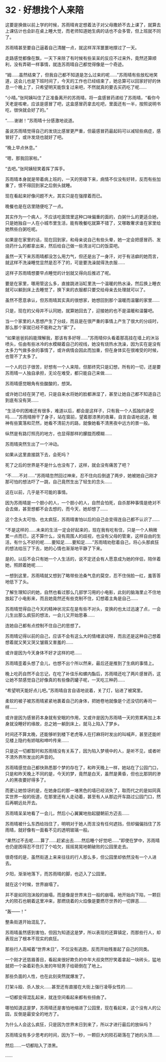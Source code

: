 <link rel="stylesheet" href="../styles/text.css"/>
<h1>32 · 好想找个人来陪</h1>

这要是换做以前上学的时候，苏雨晴肯定想着法子对父母撒娇不去上课了，就算去上课估计也会趴在桌上睡大觉，而老师知道她生病的话也不会多管，但上班就不同了。

苏雨晴甚至要自己逼着自己清醒一点，就这样浑浑噩噩地撑过了一天。

走路感觉都像在飘，一天下来除了有时候有些呆呆的反应不过来外，竟然还算顺利，没有弄砸一样事情，就连苏雨晴自己都觉得像是一个奇迹。

“姆……虽然结束了，但我自己都不知道是怎么过来的呢……”苏雨晴有些放松地笑道，这会儿也是下班时间了，今天的工作也已经结束了，她总算可以回家好好的休息一个晚上了，只希望明天能恢复过来吧，不然就真的要去买药吃了呢……

“小晴。”张阿姨叫住了正准备离开的苏雨晴，将一盒感冒药递给了苏雨晴，“看你今天老是咳嗽，应该是感冒了吧，这盒感冒药拿去吃吧，里面还有一半，按照说明书吃，很快就会好了的。”

“……谢谢！”苏雨晴十分感激地说道。

虽说苏雨晴觉得自己的发烧比感冒更严重，但最感冒药最起码可以减轻些病症，感冒好了，或许发烧也就好了吧。

“晚上早点休息。”

“嗯，那我回家啦。”

“去吧。”张阿姨轻笑着挥了挥手。

苏雨晴本身就是带着病上班的，一天的劳碌下来，病情不仅没有好转，反而有些加重了，恨不得回到家之后倒头就睡。

现在看起来好像问题不大，其实只是在强撑着而已。

晚餐也是在店里随便吃了一点。

其实作为一个病人，不应该吃面馆里这种口味偏重的面的，白粥什么的更适合她，只是她独自一人在小城市里生活，能有晚餐吃就算不错了，又哪敢奢求谁在家里给她熬些白粥吃呢。

如果是在家里的话，现在回到家，和母亲说自己有些头晕，她一定会把感冒药、发烧药什么的都拿出来，然后给自己做一些清淡可口的饭菜吧。

虽然一天下来苏雨晴都没怎么用力气，但还是出了一身汗，对于有洁癖的她而言，就这样不洗澡睡觉显然是忍不了的，可是要洗澡就得洗衣服……

这样子苏雨晴想要早点睡觉的计划就又得向后推迟了呢。

要是在家里，哪用管这么多，直接跳进浴缸里洗一个温暖的热水澡，然后换上睡衣就可以躺到床上去睡觉了，换下来的衣服都只要交给母亲去处理就可以了。

虽然不愿意承认，但苏雨晴其实真的很想家，她想回到那个温暖而温馨的家里……

只是，现在的父母并不认同她，就算她回去了，迎接她的也不是温暖和温馨吧。

当一个家里的人思想产生了分歧，而且是在很严重的事情上产生了很大的分歧时，那么那个家就已经不能称之为“家”了。

“如果爸爸妈妈能理解我，那该有多好呀……”苏雨晴仰头看着那高挂在墙上的沐浴喷头，任由有些冰冷的水模糊着自己的视线，她没有烧热水洗澡，因为实在是没有太多力气做多余的事情了，或许病情会因此而加重，但在身体实在很难受的时候，也管不了太多了。

一个人的日子很苦，好想有一个人来陪，但那终究只是幻想，所有的一切，还是要苏雨晴一人独自承担，无论在难受，都只能自己来做……

苏雨晴感觉眼角有些酸酸的，想哭。

或许她已经在哭了吧，只是自来水将她的脸都淋湿了，甚至让她自己都不知道自己到底有没有哭……

“生活中的困难还有很多，难道以后，都会是这样子，只有我一个人孤独的承受吗……”苏雨晴擦干了身子，站在窗前，望着那漆黑的夜幕，自言自语地说道，眼神有些寞落和茫然，她看不清前方的路，就像她看不清黑夜中远方的景一般。

纵然是有路灯照亮的地方，也显得那样的朦胧而模糊……

苏雨晴突然生出了一个冲动。

如果从这里直接跳下去，会死吗？

死了之后的世界是不是什么也没有了，这样，就会没有痛苦了吧？

“不……不对……”苏雨晴忽然回过神来，忍不住向后倒退了两步，她被她自己刚才那可怕的想法吓了一跳，自己竟然生出了轻生的念头……

这在以前，几乎是不可能的事情。

因为苏雨晴是一个胆小的人，一个胆小的人，自然会怕死，自杀那种事情是绝对不会去做，甚至想都不会去想的，而今天，她却想了……

这个念头太可怕、也太疯狂，苏雨晴害怕以后的自己会变得连自己都不认识了……

“不是这样的……未来的生活一定会好起来的，现在我有吃有住，只是一个人稍微累一点而已，这不算什么，没有周围人的歧视，也没有父母的管束，这样自由的生活，有什么不好的呢……要知足……要知足……”苏雨晴劝慰着自己，将心头那疯狂的想法给压了下去，她的心情也渐渐地平静了下来。

是的，以后不会只有她一个人生活的，说不定还会有人愿意成为她的伴侣，陪伴着她，照顾着她呢……

一想到这里，苏雨晴就又想到了略带些沧桑气息的莫空，忍不住俏脸一红，羞答答地低下了头。

了解生理知识的她，自然也看过那么几部学习用的小电影，此刻的脑海里止不住地放起了小电影来，而且她竟然还有些克制不住，幻想着主角是自己……

苏雨晴觉得自己今天的精神状况实在是有些不对头，变换的也太过迅速了点，一会儿生出那么疯狂的想法，一会儿又开始思春……

连她自己都有点控制不住自己的思想了。

苏雨晴记得以前的自己，应该不会有这么大的情绪波动呀，而且还是这种自己想着想着就又笑又哭又皱眉又害羞的……

或许是因为今天身体不好才这样的吧……

苏雨晴歪着头想了会儿，也想不出个所以然来，最后还是推到了生病的事情上。

晚上吃药自然不会忘记，在吃了补佳乐和螺内酯后，苏雨晴还吃了两片感冒药，这让她不禁感觉自己好像真的有些像药罐子呢，一天吃三种药……

“希望明天能好点儿吧。”苏雨晴自言自语地说着，关了灯，钻进了被窝里。

柔软的被子被苏雨晴紧紧地裹着自己的身体，把她卷地就像是个还没切的寿司一样……

或许是因为感冒药本身就有安眠的作用，又或许是因为苏雨晴一天的劳累再加上本身就没睡好的缘故，总之她一躺到床上，就马上陷入了梦乡。

时间还不算太晚，还能够听到楼下老虎等人在打麻将时发出的叫喊声，甚至还能听见楼上隐约有娇喘和呻吟传来……

只是这一切都暂时和苏雨晴没有关系了，因为陷入梦境中的人，是听不见，或者听不清外界所发出的声音的。

苏雨晴感觉自己都快熟悉那个梦的存在了，和昨天晚上一样，她站在了公园门口，只是和昨天晚上不同的是，今天的梦，竟然是白天，虽然是黄昏，但也比那阴的渗人的黑夜要好得多了。

而更让她惊讶的是，在她身后的那一堵黑色的墙已经消失了，取而代之的是如同真实世界一般的街道，在那里还有人走动着，甚至有人从那边开车路过公园门口，然后再朝远处开去。

苏雨晴呆呆地看了一会儿，然后小心翼翼地抬起腿朝前方迈去……

苏雨晴被什么东西给挡住了，明明对于她人而言没有任何遮挡，但却偏偏挡住了苏雨晴，就好像有一面看不见的透明玻璃一般。

“果然过不去呢……算了……赶紧出去……然后睡个好觉吧……”即使在梦中，苏雨晴也仍是困得忍不住打了个哈欠，摇摇晃晃地朝破败的公园里走去。

很奇怪的是，虽然街道上来来往往的行人那么多，但公园里却依然没有一个人进去。

夕阳，渐渐地落下，而苏雨晴的脚，也迈入了公园里。

就在这个时候，世界崩塌了。

并不是如同泡沫般的崩塌，而是像是世界末日一般的崩塌，地开始向下陷，一颗巨大的陨石也朝着这里冲来，那燃烧着的火焰像是要燃尽世界的一切罪恶……

“轰——！”

整条街道开始混乱了。

苏雨晴虽然感到害怕，但因为知道这是梦，所以表现的还算镇定，而那些行人，却表现出了根本不现实的疯狂。

那些行人高喊着“世界末日”，不仅没有逃跑，反而开始残害起了自己的同类。

一个刚才还慈眉善目，看起来很好欺负的中年大叔突然狞笑着拿起一块砖头，猛地就把一个染着彩色头发的年轻男子给砸倒在了地上。

那些负面的人性，也在此刻突然就爆发了。

打架斗殴、杀人放火……甚至还有直接在大街上强行凌辱女性的……

一切都变得混乱起来，就连空间看起来都有些扭曲了。

哪怕知道这是梦，苏雨晴还是害怕地缩进了公园里，现在看起来，这个没有人的公园，反倒是最安全的地方了。

为什么人会这么疯狂，只是因为世界末日到来了，所以才进行最后的放纵吗？

苏雨晴没有多少思考的时间，因为下一秒，一颗巨大的陨石砸落在了她的头顶……

然后……一切都陷入了漆黑。

……
